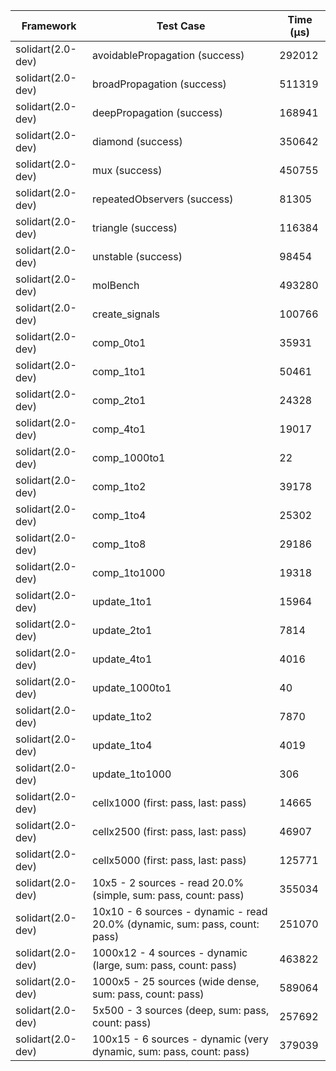 | Framework | Test Case | Time (μs) |
| --- | --- | --- |
| solidart(2.0-dev) | avoidablePropagation (success) | 292012 |
| solidart(2.0-dev) | broadPropagation (success) | 511319 |
| solidart(2.0-dev) | deepPropagation (success) | 168941 |
| solidart(2.0-dev) | diamond (success) | 350642 |
| solidart(2.0-dev) | mux (success) | 450755 |
| solidart(2.0-dev) | repeatedObservers (success) | 81305 |
| solidart(2.0-dev) | triangle (success) | 116384 |
| solidart(2.0-dev) | unstable (success) | 98454 |
| solidart(2.0-dev) | molBench | 493280 |
| solidart(2.0-dev) | create_signals | 100766 |
| solidart(2.0-dev) | comp_0to1 | 35931 |
| solidart(2.0-dev) | comp_1to1 | 50461 |
| solidart(2.0-dev) | comp_2to1 | 24328 |
| solidart(2.0-dev) | comp_4to1 | 19017 |
| solidart(2.0-dev) | comp_1000to1 | 22 |
| solidart(2.0-dev) | comp_1to2 | 39178 |
| solidart(2.0-dev) | comp_1to4 | 25302 |
| solidart(2.0-dev) | comp_1to8 | 29186 |
| solidart(2.0-dev) | comp_1to1000 | 19318 |
| solidart(2.0-dev) | update_1to1 | 15964 |
| solidart(2.0-dev) | update_2to1 | 7814 |
| solidart(2.0-dev) | update_4to1 | 4016 |
| solidart(2.0-dev) | update_1000to1 | 40 |
| solidart(2.0-dev) | update_1to2 | 7870 |
| solidart(2.0-dev) | update_1to4 | 4019 |
| solidart(2.0-dev) | update_1to1000 | 306 |
| solidart(2.0-dev) | cellx1000 (first: pass, last: pass) | 14665 |
| solidart(2.0-dev) | cellx2500 (first: pass, last: pass) | 46907 |
| solidart(2.0-dev) | cellx5000 (first: pass, last: pass) | 125771 |
| solidart(2.0-dev) | 10x5 - 2 sources - read 20.0% (simple, sum: pass, count: pass) | 355034 |
| solidart(2.0-dev) | 10x10 - 6 sources - dynamic - read 20.0% (dynamic, sum: pass, count: pass) | 251070 |
| solidart(2.0-dev) | 1000x12 - 4 sources - dynamic (large, sum: pass, count: pass) | 463822 |
| solidart(2.0-dev) | 1000x5 - 25 sources (wide dense, sum: pass, count: pass) | 589064 |
| solidart(2.0-dev) | 5x500 - 3 sources (deep, sum: pass, count: pass) | 257692 |
| solidart(2.0-dev) | 100x15 - 6 sources - dynamic (very dynamic, sum: pass, count: pass) | 379039 |
